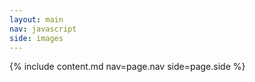 ```yaml
---
layout: main
nav: javascript
side: images
---
```

{% include content.md nav=page.nav side=page.side %}